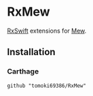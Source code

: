 # RxMew

[RxSwift](https://github.com/ReactiveX/RxSwift) extensions for [Mew](https://github.com/mercari/Mew).

## Installation

### Carthage

```
github "tomoki69386/RxMew"
```

